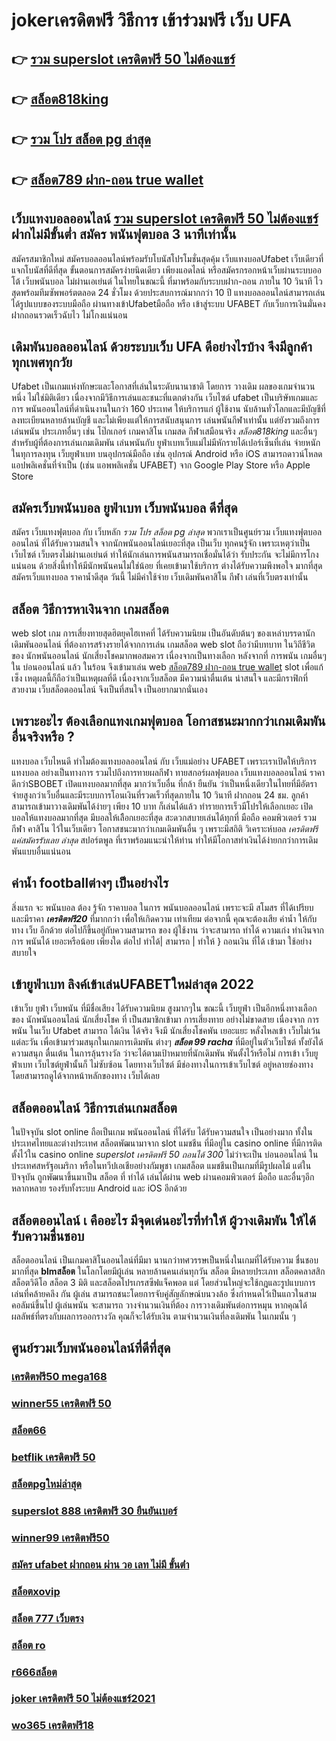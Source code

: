 # jokerเครดิตฟรี วิธีการ เข้าร่วมฟรี  เว็บ UFA  

## 👉 [รวม superslot เครดิตฟรี 50 ไม่ต้องแชร์](https://www.ufaeat.com/)
## 👉 [สล็อต818king](https://www.ufaeat.com/ufabet-master-login/)
## 👉 [รวม โปร สล็อต pg ล่าสุด](https://www.ufaeat.com/credit-free-50/)
## 👉 [สล็อต789 ฝาก-ถอน true wallet](https://www.ufaeat.com/regis-ufabet-master-free/)

## เว็บแทงบอลออนไลน์ [รวม superslot เครดิตฟรี 50 ไม่ต้องแชร์](https://www.ufaeat.com/ufabet-master-login/) ฝากไม่มีขั้นต่ำ สมัคร พนันฟุตบอล  3 นาทีเท่านั้น

สมัครสมาชิกใหม่ สมัครบอลออนไลน์พร้อมรับโบนัสโปรโมชั่นสุดคุ้ม เว็บแทงบอลUfabet เว็บเดียวที่แจกโบนัสที่ดีที่สุด ขั้นตอนการสมัครง่ายนิดเดียว เพียงแอดไลน์ หรือสมัครกรอกหน้าเว็บผ่านระบบออโต้ เว็บพนันบอล ไม่ผ่านเอเย่นต์ ในไทยในขณะนี้ ที่มาพร้อมกับระบบฝาก-ถอน ภายใน 10 วินาที ไวสุดพร้อมทีมซัพพอร์ตตลอด 24 ชั่วโมง ด้วยประสบการณ์มากกว่า 10 ปี แทงบอลออนไลน์สามารถเล่นได้รูปแบบของระบบมือถือ ผ่านทางเข้าUfabetมือถือ หรือ  เข้าสู่ระบบ UFABET กับเว็บการเงินมั่นคงฝากถอนรวดเร็วฉับไว ไม่โกงแน่นอน


##  เดิมพันบอลออนไลน์ ด้วยระบบเว็บ UFA ดีอย่างไรบ้าง จึงมีลูกค้าทุกเพศทุกวัย

Ufabet เป็นเกมแห่งทักษะและโอกาสที่เล่นในระดับนานาชาติ โดยการ วางเดิม ผลของเกมจำนวนหนึ่ง ไม่ใช่มิติเดียว เนื่องจากมีวิธีการเล่นและชนะที่แตกต่างกัน  เว็บไซต์ ufabet เป็นบริษัทเกมและการ พนันออนไลน์ที่ดำเนินงานในกว่า 160 ประเทศ ให้บริการแก่ ผู้ใช้งาน นับล้านทั่วโลกและมีบัญชีที่ลงทะเบียนหลายล้านบัญชี และไม่เพียงแต่ให้การสนับสนุนการ เล่นพนันกีฬาเท่านั้น แต่ยังรวมถึงการ เล่นพนัน ประเภทอื่นๆ เช่น โป๊กเกอร์ เกมคาสิโน เกมสด กีฬาเสมือนจริง *สล็อต818king* และอื่นๆสำหรับผู้ที่ต้องการเล่นเกมเดิมพัน เล่นพนันกับ ยูฟ่าเบทเว็บแม่ไม่มีหักรายได้เปอร์เซ็นที่เล่น  จ่ายหนัก ในทุการลงทุน  เว็บยูฟ่าเบท  บนอุปกรณ์มือถือ เช่น อุปกรณ์ Android หรือ iOS สามารถดาวน์โหลดแอปพลิเคชั่นที่จำเป็น (เช่น แอพพลิเคชั่น UFABET) จาก Google Play Store หรือ Apple Store 


## สมัครเว็บพนันบอล  ยูฟ่าเบท เว็บพนันบอล ดีที่สุด

สมัคร เว็บแทงฟุตบอล  กับ เว็บหลัก *รวม โปร สล็อต pg ล่าสุด* พวกเราเป็นศูนย์รวม เว็บแทงฟุตบอล ออนไลน์ ที่ได้รับความสนใจ จากนักพนันออนไลน์เยอะที่สุด เป็นเว็บ  ทุกคนรู้จัก เพราะเหตุว่าเป็นเว็บไซต์ เว็บตรงไม่ผ่านเอเย่นต์ ทำให้นักเล่นการพนันสามารถเชื่อมั่นได้ว่า รับประกัน จะไม่มีการโกง แน่นอน ด้วยสิ่งนี้ทำให้มีนักพนันคนไม่ใช่น้อย ที่เคยเข้ามาใช้บริการ ต่างได้รับความพึงพอใจ มากที่สุด สมัครเว็บแทงบอล  ราคาน้ำดีสุด วันนี้ ไม่มีค่าใช้จ่าย เว็บเดิมพันคาสิโน กีฬา เล่นที่เว็บตรงเท่านั้น


##  สล็อต วิธีการหาเงินจาก เกมสล็อต

 web slot  เกม การเสี่ยงทายสุดฮิตยุคไฮเทคที่  ได้รับความนิยม เป็นอันดับต้นๆ ของเหล่าบรรดานักเดิมพันออนไลน์  ที่ต้องการสร้างรายได้จากการเล่น เกมสล็อต  web slot ถือว่ามีบทบาท ในวิถีชีวิตของ นักพนันออนไลน์ นักเสี่ยงโชคมากพอสมควร เนื่องจากเป็นทางเลือก หลังจากที่ การพนัน เกมอื่นๆใน บ่อนออนไลน์ แล้ว ในร้อน  จึงเข้ามาเล่น web [สล็อต789 ฝาก-ถอน true wallet](https://www.ufaeat.com/register/) slot เพื่อแก้เซ็ง เหตุผลนี้ก็ถือว่าเป็นเหตุผลที่ดี เนื่องจากเว็บสล็อต  มีความน่าตื่นเต้น น่าสนใจ และมีกราฟิกที่สวยงาม  เว็บสล็อตออนไลน์ จึงเป็นที่สนใจ เป็นอยากมากนั่นเอง


##  เพราะอะไร ต้องเลือกแทงเกมฟุตบอล โอกาสชนะมากกว่าเกมเดิมพันอื่นจริงหรือ ?

แทงบอล เว็บไหนดี ทำไมต้องแทงบอลออนไลน์ กับ  เว็บแม่อย่าง UFABET เพราะเราเปิดให้บริการ แทงบอล อย่างเป็นทางการ รวมไปถึงการทายผลกีฬา ทายสกอร์ผลฟุตบอล เว็บแทงบอลออนไลน์ ราคาดีกว่าSBOBET เปิดแทงบอลมากที่สุด มากว่าเว็บอื่น ที่กล้า  ยืนยัน ว่าเป็นหนึ่งเดียวในไทยที่มีอัตราจ่ายสูงกว่าเว็บอื่นและมีระบบการโอนเงินที่รวดเร็วที่สุดภายใน 10 วินาที ฝากถอน 24 ชม. ลูกค้าสามารถเข้ามาวางเดิมพันได้ง่ายๆ เพียง 10 บาท ก็เล่นได้แล้ว ทำรายการเร็วมีโปรให้เลือกเยอะ เปิดบอลให้แทงบอลมากที่สุด  มีบอลให้เลืิอกเยอะที่สุด  สะดวกสบายเล่นได้ทุกที่ มือถือ คอมพิวเตอร์ รวมกีฬา คาสิโน ไว้ในเว็บเดียว โอกาสชนะมากว่าเกมเดิมพันอื่น ๆ เพราะมีสถิติ วิเคราะห์บอล *เครดิตฟรี แค่สมัครรับเลย ล่าสุด* สปอร์ตพูล ที่เราพร้อมแนะนำให้ท่าน ทำให้มีโอกาสทำเงินได้ง่ายกกว่าการเดิมพันแบบอื่นแน่นอน


##  ค่าน้ำ  footballต่างๆ  เป็นอย่างไร 

 สิ่งแรก จะ พนันบอล ต้อง  รู้จัก  ราคาบอล  ในการ พนันบอลออนไลน์  เพราะจะมี สโมสร ที่ได้เปรียบ และมีราคา ***เครดิตฟรี20*** ที่มากกว่า เพื่อให้เกิดความ เท่าเทียม   ต่อจากนี้ คุณจะต้องเสีย ค่าน้ำ  ให้กับทาง  เว็บ  อีกด้วย ต่อไปก็ขึ้นอยู่กับความสามารถ  ของ ผู้ใช้งาน ว่าจะสามารถ ทำได้ ความเก่ง ทำเงินจากการ  พนันได้ เยอะหรือน้อย เพียงใด  ต่อไป  ทำได้| สามารถ | ทำให้ } ถอนเงิน  ที่ได้   เข้ามา ใช้อย่างสบายใจ

## เข้ายูฟ่าเบท ลิงค์เข้าเล่นUFABETใหม่ล่าสุด 2022 

เข้าเว็บ ยูฟ่า  เว็บพนัน  ที่มีชื่อเสียง  ได้รับความนิยม สูงมากๆใน ขณะนี้  เว็บยูฟ่า  เป็นอีกหนึ่งทางเลือกของ นักพนันออนไลน์ นักเสี่ยงโชค ที่ เป็นสมาชิกเข้ามา การเสี่ยงทาย อย่างไม่ขาดสาย เนื่องจาก การพนัน ในเว็บ Ufabet สามารถ ได้เงิน ได้จริง จึงมี นักเสี่ยงโชคพัน เยอะแยะ หลั่งไหลเข้า เว็บไม่เว้นแต่ละวัน เพื่อเข้ามาร่วมสนุกในเกมการเดิมพัน ต่างๆ ***สล็อต 99 racha*** ที่มีอยู่ในตัวเว็บไซต์  ทั้งยังได้ความสนุก ตื่นเต้น ในการลุ้นรางวัล ว่าจะได้ตามเป้าหมายที่นักเดิมพัน พันตั้งไว้หรือไม่ การเข้า เว็บยูฟ่าเบท เว็บไซต์ยูฟ่านั้นก็ ไม่ซับซ้อน โดยทางเว็บไซต์ มีช่องทางในการเข้าเว็บไซต์ อยู่หลายช่องทาง โดยสามารถดูได้จากหน้าหลักของทาง เว็บได้เลย


## สล็อตออนไลน์ วิธีการเล่นเกมสล็อต

ในปัจจุบัน  slot online ถือเป็นเกม พนันออนไลน์  ที่ได้รับ  ได้รับความสนใจ เป็นอย่างมาก ทั้งในประเทศไทยและต่างประเทศ สล็อตพัฒนามาจาก  slot  แมชชีน ที่มีอยู่ใน casino online   ที่มีการติดตั้งไว้ใน casino online *superslot เครดิตฟรี 50 ถอนได้ 300*   ไม่ว่าจะเป็น บ่อนออนไลน์ ในประเทศสหรัฐอเมริกา หรือในทวีปเอเชียอย่างกัมพูชา  เกมสล็อต แมชชีนเป็นเกมที่มีรูปผลไม้ แต่ในปัจจุบัน  ถูกพัฒนาขึ้นมาเป็น  สล็อต ที่ ทำได้ เล่นได้ผ่าน  web  ผ่านคอมพิวเตอร์  มือถือ และอื่นๆอีกหลากหลาย  รองรับทั้งระบบ Android และ iOS อีกด้วย

##  สล็อตออนไลน์ เ คืออะไร มีจุดเด่นอะไรที่ทำให้ ผู้วางเดิมพัน ให้ได้รับความชื่นชอบ 

 สล็อตออนไลน์ เป็นเกมคาสิโนออนไลน์ที่มีมา นานกว่าทศวรรษเป็นหนึ่งในเกมที่ได้รับความ ชื่นชอบมากที่สุด **blmสล็อต** ในโลกโดยมีผู้เล่น หลายล้านคนเล่นทุกวัน สล็อต มีหลายประเภท  สล็อตคลาสสิก สล็อตวิดีโอ สล็อต 3 มิติ และสล็อตโปรเกรสซีฟแจ็คพอต แต่ โดยส่วนใหญ่จะใช้กฎและรูปแบบการเล่นที่คล้ายคลึง กัน ผู้เล่น สามารถชนะโดยการจับคู่สัญลักษณ์บนวงล้อ ซึ่งกำหนดไว้เป็นแถวในสามคอลัมน์ขึ้นไป  ผู้เล่นพนัน จะสามารถ วางจำนวนเงินที่ต้อง การวางเดิมพันต่อการหมุน หากคุณได้ผลลัพธ์ที่ตรงกับผลการออกรางวัล คุณก็จะได้รับเงิน ตามจำนวนเงินที่ลงเดิมพัน ในเกมนั้น ๆ


## ศูนย์รวมเว็บพนันออนไลน์ที่ดีที่สุด

### [เครดิตฟรี50 mega168](https://atom.io/themes/ทางเข้า%20ufabet%20เว็บบริษัท%20winner55%20เครดิตฟรี%20ยืนยัน%20ตัว%20ตน%20008%20สล็อต%20สมัครฟรี%20ฟรีเครดิต%20100%)
### [winner55 เครดิตฟรี 50](https://atom.io/themes/ทางเข้า%20ufabet%20เว็บบริษัท%20superslot%20เครดิตฟรี%2050%20otp%20008%20สล็อต%20สมัครฟรี%20ฟรีเครดิต%20100%)
### [สล็อต66](https://atom.io/themes/ทางเข้า%20ufabet%20เว็บบริษัท%20pg%20betflix%20เครดิตฟรี%2050%20008%20สล็อต%20สมัครฟรี%20ฟรีเครดิต%20100%)
### [betflik เครดิตฟรี 50](https://atom.io/themes/ทางเข้า%20ufabet%20เว็บบริษัท%20คาสิโนออนไลน์เว็บตรง%20เครดิตฟรี%20008%20สล็อต%20สมัครฟรี%20ฟรีเครดิต%20100%)
### [สล็อตpgใหม่ล่าสุด](https://atom.io/themes/ทางเข้า%20ufabet%20เว็บบริษัท%20บาคาร่า%20สล็อต%20008%20สล็อต%20สมัครฟรี%20ฟรีเครดิต%20100%)
### [superslot 888 เครดิตฟรี 30 ยืนยันเบอร์](https://atom.io/themes/ทางเข้า%20ufabet%20เว็บบริษัท%20m89%20เครดิตฟรี%20008%20สล็อต%20สมัครฟรี%20ฟรีเครดิต%20100%)
### [winner99 เครดิตฟรี50](https://atom.io/themes/ทางเข้า%20ufabet%20เว็บบริษัท%20สล็อต%20รอยัล%20008%20สล็อต%20สมัครฟรี%20ฟรีเครดิต%20100%)
### [สมัคร ufabet ฝากถอน ผ่าน วอ เลท ไม่มี ขั้นต่ํา](https://atom.io/themes/ทางเข้า%20ufabet%20เว็บบริษัท%20สล็อต%2099%20ฟรีเครดิต%20008%20สล็อต%20สมัครฟรี%20ฟรีเครดิต%20100%)
### [สล็อตxovip](https://atom.io/themes/ทางเข้า%20ufabet%20เว็บบริษัท%20hungry%20purry%20888%20เครดิตฟรี%2050%20ฟรี%20008%20สล็อต%20สมัครฟรี%20ฟรีเครดิต%20100%)
### [สล็อต 777 เว็บตรง](https://atom.io/themes/ทางเข้า%20ufabet%20เว็บบริษัท%20เครดิตฟรี%2050%20แค่สมัครล่าสุด%20008%20สล็อต%20สมัครฟรี%20ฟรีเครดิต%20100%)
### [สล็อต ro](https://atom.io/themes/ทางเข้า%20ufabet%20เว็บบริษัท%20โจ๊กเกอร์%20สล็อต%20008%20สล็อต%20สมัครฟรี%20ฟรีเครดิต%20100%)
### [r666สล็อต](https://atom.io/themes/ทางเข้า%20ufabet%20เว็บบริษัท%20918kiss%20เครดิตฟรี%20008%20สล็อต%20สมัครฟรี%20ฟรีเครดิต%20100%)
### [joker เครดิตฟรี 50 ไม่ต้องแชร์2021](https://atom.io/themes/ทางเข้า%20ufabet%20เว็บบริษัท%20สล็อต%20เว็บ%20ตรง%20ไม่มี%20ขั้น%20ต่ำ%20008%20สล็อต%20สมัครฟรี%20ฟรีเครดิต%20100%)
### [wo365 เครดิตฟรี18](https://atom.io/themes/ทางเข้า%20ufabet%20เว็บบริษัท%20สล็อต%2066%20008%20สล็อต%20สมัครฟรี%20ฟรีเครดิต%20100%)